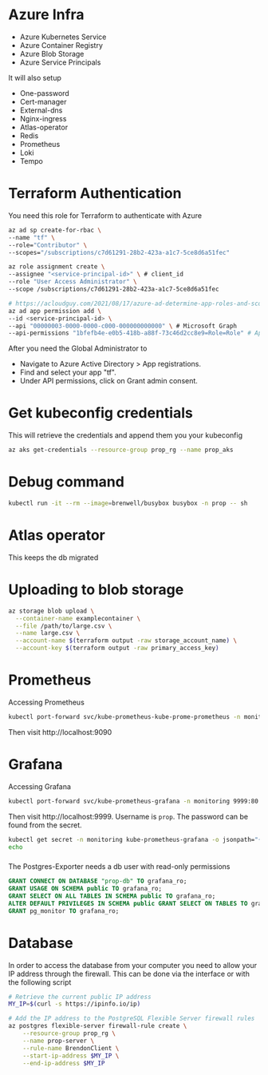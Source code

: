 # Azure Infra

- Azure Kubernetes Service
- Azure Container Registry
- Azure Blob Storage
- Azure Service Principals

It will also setup

- One-password
- Cert-manager
- External-dns
- Nginx-ingress
- Atlas-operator
- Redis
- Prometheus
- Loki
- Tempo

# Terraform Authentication

You need this role for Terraform to authenticate with Azure

```sh
az ad sp create-for-rbac \
--name "tf" \
--role="Contributor" \
--scopes="/subscriptions/c7d61291-28b2-423a-a1c7-5ce8d6a51fec"

az role assignment create \
--assignee "<service-principal-id>" \ # client_id
--role "User Access Administrator" \
--scope /subscriptions/c7d61291-28b2-423a-a1c7-5ce8d6a51fec

# https://acloudguy.com/2021/08/17/azure-ad-determine-app-roles-and-scope-permissions/
az ad app permission add \
--id <service-principal-id> \
--api "00000003-0000-0000-c000-000000000000" \ # Microsoft Graph
--api-permissions "1bfefb4e-e0b5-418b-a88f-73c46d2cc8e9=Role=Role" # Application.ReadWrite.All
```

After you need the Global Administrator to

- Navigate to Azure Active Directory > App registrations.
- Find and select your app "tf".
- Under API permissions, click on Grant admin consent.

# Get kubeconfig credentials

This will retrieve the credentials and append them you your kubeconfig

```sh
az aks get-credentials --resource-group prop_rg --name prop_aks
```

# Debug command

```sh
kubectl run -it --rm --image=brenwell/busybox busybox -n prop -- sh
```

# Atlas operator

This keeps the db migrated

# Uploading to blob storage

```sh
az storage blob upload \
  --container-name examplecontainer \
  --file /path/to/large.csv \
  --name large.csv \
  --account-name $(terraform output -raw storage_account_name) \
  --account-key $(terraform output -raw primary_access_key)
```

# Prometheus

Accessing Prometheus

```sh
kubectl port-forward svc/kube-prometheus-kube-prome-prometheus -n monitoring 9090
```

Then visit http://localhost:9090

# Grafana

Accessing Grafana

```sh
kubectl port-forward svc/kube-prometheus-grafana -n monitoring 9999:80
```

Then visit http://localhost:9999. Username is `prop`. The password can be found from the secret.

```sh
kubectl get secret -n monitoring kube-prometheus-grafana -o jsonpath="{.data.admin-password}" | base64 --decode ;
echo
```

###

The Postgres-Exporter needs a db user with read-only permissions

```sql
GRANT CONNECT ON DATABASE "prop-db" TO grafana_ro;
GRANT USAGE ON SCHEMA public TO grafana_ro;
GRANT SELECT ON ALL TABLES IN SCHEMA public TO grafana_ro;
ALTER DEFAULT PRIVILEGES IN SCHEMA public GRANT SELECT ON TABLES TO grafana_ro;
GRANT pg_monitor TO grafana_ro;
```

# Database

In order to access the database from your computer you need to allow your IP address through the firewall. This can be done via the interface or with the following script

```sh
# Retrieve the current public IP address
MY_IP=$(curl -s https://ipinfo.io/ip)

# Add the IP address to the PostgreSQL Flexible Server firewall rules
az postgres flexible-server firewall-rule create \
    --resource-group prop_rg \
    --name prop-server \
    --rule-name BrendonClient \
    --start-ip-address $MY_IP \
    --end-ip-address $MY_IP
```

